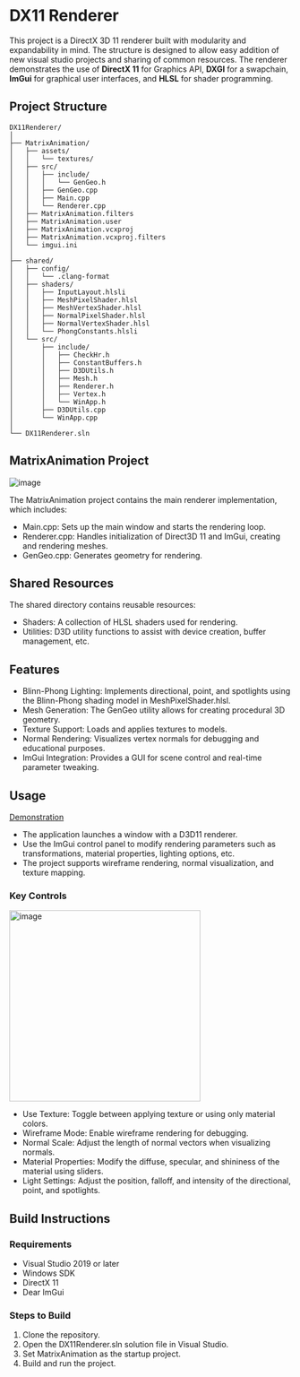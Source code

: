 # DX11 Renderer

This project is a DirectX 3D 11 renderer built with modularity and expandability in mind. 
The structure is designed to allow easy addition of new visual studio projects and sharing of common resources. 
The renderer demonstrates the use of **DirectX 11** for Graphics API, **DXGI** for a swapchain, **ImGui** for graphical user interfaces, and **HLSL** for shader programming.


## Project Structure

```
DX11Renderer/
│
├── MatrixAnimation/
│   ├── assets/
│   │   └── textures/
│   ├── src/
│   │   ├── include/
│   │   │   └── GenGeo.h
│   │   ├── GenGeo.cpp
│   │   ├── Main.cpp
│   │   └── Renderer.cpp
│   ├── MatrixAnimation.filters
│   ├── MatrixAnimation.user
│   ├── MatrixAnimation.vcxproj
│   ├── MatrixAnimation.vcxproj.filters
│   └── imgui.ini
│
├── shared/
│   ├── config/
│   │   └── .clang-format
│   ├── shaders/
│   │   ├── InputLayout.hlsli
│   │   ├── MeshPixelShader.hlsl
│   │   ├── MeshVertexShader.hlsl
│   │   ├── NormalPixelShader.hlsl
│   │   ├── NormalVertexShader.hlsl
│   │   └── PhongConstants.hlsli
│   └── src/
│       ├── include/
│       │   ├── CheckHr.h
│       │   ├── ConstantBuffers.h
│       │   ├── D3DUtils.h
│       │   ├── Mesh.h
│       │   ├── Renderer.h
│       │   ├── Vertex.h
│       │   └── WinApp.h
│       ├── D3DUtils.cpp
│       └── WinApp.cpp
│
└── DX11Renderer.sln
```
## MatrixAnimation Project
<img alt="image" src="https://github.com/user-attachments/assets/73148c98-158a-4a2d-a595-273516b152fa">

The MatrixAnimation project contains the main renderer implementation, which includes:
* Main.cpp: Sets up the main window and starts the rendering loop.
* Renderer.cpp: Handles initialization of Direct3D 11 and ImGui, creating and rendering meshes.
* GenGeo.cpp: Generates geometry for rendering.

## Shared Resources
The shared directory contains reusable resources:

* Shaders: A collection of HLSL shaders used for rendering.
* Utilities: D3D utility functions to assist with device creation, buffer management, etc.

## Features
* Blinn-Phong Lighting: Implements directional, point, and spotlights using the Blinn-Phong shading model in MeshPixelShader.hlsl.
* Mesh Generation: The GenGeo utility allows for creating procedural 3D geometry.
* Texture Support: Loads and applies textures to models.
* Normal Rendering: Visualizes vertex normals for debugging and educational purposes.
* ImGui Integration: Provides a GUI for scene control and real-time parameter tweaking.

## Usage
[Demonstration](https://drive.google.com/file/d/1xgxHAesuQAQ7b6cVwlYy3Bjw5E_C550p/view?usp=drive_link)
* The application launches a window with a D3D11 renderer.
* Use the ImGui control panel to modify rendering parameters such as transformations, material properties, lighting options, etc.
* The project supports wireframe rendering, normal visualization, and texture mapping.

### Key Controls
<img width="341" alt="image" src="https://github.com/user-attachments/assets/4035d121-3758-46d4-aa79-3fe46ecd620f">

* Use Texture: Toggle between applying texture or using only material colors.
* Wireframe Mode: Enable wireframe rendering for debugging.
* Normal Scale: Adjust the length of normal vectors when visualizing normals.
* Material Properties: Modify the diffuse, specular, and shininess of the material using sliders.
* Light Settings: Adjust the position, falloff, and intensity of the directional, point, and spotlights.

## Build Instructions
### Requirements
* Visual Studio 2019 or later
* Windows SDK
* DirectX 11
* Dear ImGui

### Steps to Build
1. Clone the repository.
2. Open the DX11Renderer.sln solution file in Visual Studio.
3. Set MatrixAnimation as the startup project.
4. Build and run the project.
